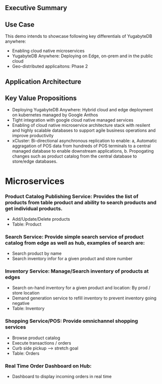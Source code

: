 ## Executive Summary

## Use Case
 
 This demo intends to showcase following key differentials of YugabyteDB anywhere:
 - Enabling cloud native microservices
 - YugabyteDB Anywhere: Deploying on Edge, on-prem and in the public cloud
 - Geo-distributed applicaitons: Phase 2

## Application Architecture

## Key Value Propositions
 - Deploying YugabyteDB Anywhere: Hybrid cloud and edge deployment on kubernetes managed by Google Anthos
 - Tight integration with google cloud native managed services
 - Enabling of cloud native microservice architecture stack with resilent and highly scalable databases to 
   support agile business operations and improve productivity
 - xCluster: Bi-directional asynchronous replication to enable:  a, Automatic aggragation of POS data from hundreds of POS terminals to a 
   central managed database to enable downstream applications, b. Propogating changes such as product catalog from the central 
   database to store/edge databases.

# Microservices

### Product Catalog Publishing Service: Provides the list of products from table product and ability to search products and get individual products.
  - Add/Update/Delete products
  - Table: Product
  
### Search Service: Provide simple search service of product catalog from edge as well as hub, examples of search are:
  - Search product by name
  - Search inventory infor for a given product and store number
  
### Inventory Service: Manage/Search inventory of products at edges
  - Search on-hand inventory for a given product and location: By prod / store location
  - Demand generation service to refill inventory to prevent inventory going negative
  - Table: Inventory

### Shopping Service/POS: Provide omnichannel shopping services
  - Browse product catalog
  - Execute transactions / orders  
  - Curb side pickup --> stretch goal
  - Table: Orders

### Real Time Order Dashboard on Hub:
  - Dashboard to display incoming orders in real time
 
